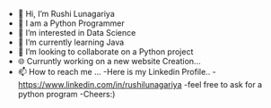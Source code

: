 - 👋 Hi, I’m Rushi Lunagariya
- 🐍 I am a Python Programmer
- 👀 I’m interested in Data Science 
- 🌱 I’m currently learning Java
- 💞️ I’m looking to collaborate on a Python project
- 🌐 Curruntly working on a new website Creation...
- 📫 How to reach me ...
-Here is my Linkedin Profile..
-https://www.linkedin.com/in/rushilunagariya
-feel free to ask for a python program
-Cheers:)
<!-- -
Rushi7667/Rushi7667 is a ✨ special ✨ repository because its `README.md` (this file) appears on your GitHub profile.
You can click the Preview link to take a look at your changes.
- -->
